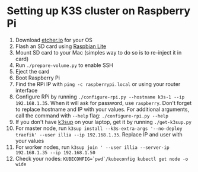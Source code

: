 # Setting up K3S cluster on Raspberry Pi

1. Download [etcher.io](https://etcher.io) for your OS
2. Flash an SD card using [Raspbian Lite](https://www.raspberrypi.org/software/operating-systems/)
3. Mount SD card to your Mac (simples way to do so is to re-inject it in card)
4. Run `./prepare-volume.py` to enable SSH
5. Eject the card
6. Boot Raspberry Pi
7. Find the RPi IP with `ping -c raspberrypi.local` or using your router interface
8. Configure RPi by running `./configure-rpi.py --hostname k3s-1 --ip 192.168.1.35`. When it will ask for password, use `raspberry`. Don't forget to replace hostname and IP with your values. For additional arguments, call the command with `--help` flag: `./configure-rpi.py --help`
9. If you don't have [k3sup](https://github.com/alexellis/k3sup) on your laptop, get it by running `./get-k3sup.py`
10. For master node, run `k3sup install --k3s-extra-args '--no-deploy traefik' --user illia --ip 192.168.1.35`. Replace IP and user with your values
11. For worker nodes, run `k3sup join ' --user illia --server-ip 192.168.1.35 --ip 192.168.1.50`
12. Check your nodes: ```KUBECONFIG=`pwd`/kubeconfig kubectl get node -o wide```
